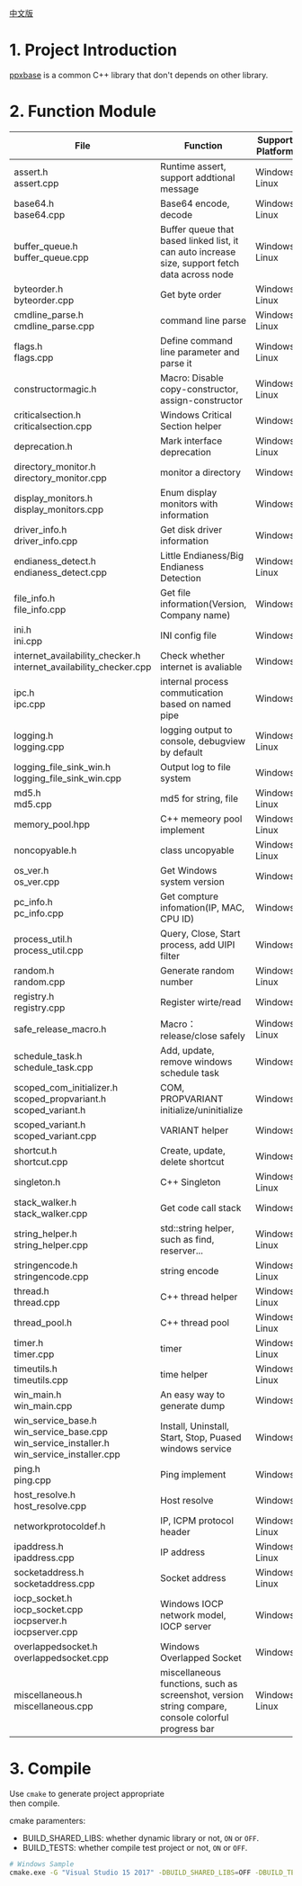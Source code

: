 [中文版](README_ch.md)
# 1. Project Introduction
[ppxbase](https://github.com/winsoft666/ppxbase) is a common C++ library that don't depends on other library.

# 2. Function Module
|File|Function|Support Platform|
|---|---|---|
|assert.h <br/>assert.cpp|Runtime assert, support addtional message|Windows <br/> Linux|
|base64.h <br/> base64.cpp|Base64 encode, decode|Windows <br/> Linux|
|buffer_queue.h <br/> buffer_queue.cpp|Buffer queue that based linked list, it can auto increase size, support fetch data across node|Windows <br/> Linux|
|byteorder.h <br/> byteorder.cpp|Get byte order|Windows <br/> Linux|
|cmdline_parse.h <br/> cmdline_parse.cpp|command line parse|Windows <br/> Linux|
|flags.h <br/> flags.cpp|Define command line parameter and parse it|Windows <br/> Linux|
|constructormagic.h|Macro: Disable copy-constructor, assign-constructor|Windows <br/> Linux|
|criticalsection.h <br/> criticalsection.cpp|Windows Critical Section helper|Windows|
|deprecation.h|Mark interface deprecation|Windows <br/> Linux|
|directory_monitor.h <br/> directory_monitor.cpp|monitor a directory|Windows|
|display_monitors.h <br/> display_monitors.cpp|Enum display monitors with information|Windows|
|driver_info.h <br/> driver_info.cpp|Get disk driver information|Windows|
|endianess_detect.h <br/> endianess_detect.cpp|Little Endianess/Big Endianess Detection|Windows <br/> Linux|
|file_info.h <br/> file_info.cpp|Get file information(Version, Company name)|Windows|
|ini.h <br/> ini.cpp|INI config file|Windows|
|internet_availability_checker.h <br/> internet_availability_checker.cpp|Check whether internet is avaliable|Windows|
|ipc.h <br/> ipc.cpp|internal process commutication based on named pipe|Windows|
|logging.h <br/> logging.cpp|logging output to console, debugview by default|Windows <br/> Linux|
|logging_file_sink_win.h <br/> logging_file_sink_win.cpp|Output log to file system|Windows|
|md5.h <br/> md5.cpp|md5 for string, file|Windows <br/> Linux|
|memory_pool.hpp|C++ memeory pool implement|Windows <br/> Linux|
|noncopyable.h|class uncopyable|Windows <br/> Linux|
|os_ver.h <br/> os_ver.cpp|Get Windows system version|Windows|
|pc_info.h <br/> pc_info.cpp|Get compture infomation(IP, MAC, CPU ID)|Windows|
|process_util.h <br/> process_util.cpp|Query, Close, Start process, add UIPI filter|Windows|
|random.h <br/> random.cpp|Generate random number|Windows <br/> Linux|
|registry.h <br/> registry.cpp|Register wirte/read|Windows|
|safe_release_macro.h|Macro：release/close safely|Windows <br/> Linux|
|schedule_task.h <br/> schedule_task.cpp|Add, update, remove windows schedule task|Windows|
|scoped_com_initializer.h <br/> scoped_propvariant.h <br/> scoped_variant.h|COM, PROPVARIANT initialize/uninitialize|Windows|
|scoped_variant.h <br/> scoped_variant.cpp|VARIANT helper|Windows|
|shortcut.h <br/> shortcut.cpp|Create, update, delete shortcut|Windows|
|singleton.h|C++ Singleton|Windows <br/> Linux|
|stack_walker.h <br/> stack_walker.cpp|Get code call stack|Windows|
|string_helper.h <br/> string_helper.cpp|std::string helper, such as find, reserver...|Windows <br/> Linux|
|stringencode.h <br/> stringencode.cpp|string encode|Windows <br/> Linux|
|thread.h <br/> thread.cpp|C++ thread helper|Windows <br/> Linux|
|thread_pool.h|C++ thread pool|Windows <br/> Linux|
|timer.h <br/> timer.cpp|timer|Windows <br/> Linux|
|timeutils.h <br/> timeutils.cpp|time helper|Windows <br/> Linux|
|win_main.h <br/> win_main.cpp|An easy way to generate dump|Windows|
|win_service_base.h <br/> win_service_base.cpp <br/> win_service_installer.h <br/> win_service_installer.cpp|Install, Uninstall, Start, Stop, Puased windows service|Windows|
|ping.h <br/> ping.cpp|Ping implement|Windows|
|host_resolve.h <br/> host_resolve.cpp|Host resolve|Windows|
|networkprotocoldef.h|IP, ICPM protocol header|Windows <br/> Linux|
|ipaddress.h <br/> ipaddress.cpp|IP address|Windows <br/> Linux|
|socketaddress.h <br/> socketaddress.cpp|Socket address|Windows <br/> Linux|
|iocp_socket.h <br/> iocp_socket.cpp <br/> iocpserver.h <br/> iocpserver.cpp|Windows IOCP network model, IOCP server|Windows|
|overlappedsocket.h <br/> overlappedsocket.cpp|Windows Overlapped Socket|Windows|
|miscellaneous.h <br/> miscellaneous.cpp|miscellaneous functions, such as screenshot, version string compare, console colorful progress bar|Windows <br/> Linux|

# 3. Compile
Use `cmake` to generate project appropriate <br/> then compile.

cmake paramenters:

- BUILD_SHARED_LIBS: whether dynamic library or not, `ON` or `OFF`.
- BUILD_TESTS: whether compile test project or not, `ON` or `OFF`.

```bash
# Windows Sample
cmake.exe -G "Visual Studio 15 2017" -DBUILD_SHARED_LIBS=OFF -DBUILD_TESTS=OFF -S %~dp0 -B %~dp0build
```